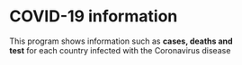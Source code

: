 # COVID-19 information
This program shows information such as **cases, deaths and  
test** for each country infected with the Coronavirus disease

